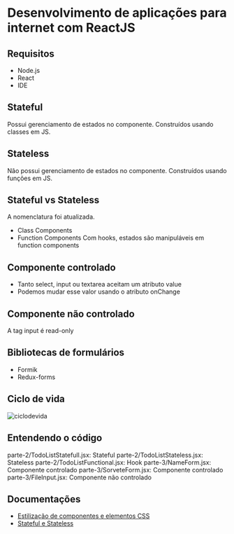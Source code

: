 # Desenvolvimento de aplicações para internet com ReactJS
## Requisitos
- Node.js 
- React
- IDE

## Stateful
Possui gerenciamento de estados no componente. Construídos usando classes em JS.

## Stateless 
Não possui gerenciamento de estados no componente. Construídos usando funções em JS.

## Stateful vs Stateless 
A nomenclatura foi atualizada.
- Class Components
- Function Components
Com hooks, estados são manipuláveis em function components

## Componente controlado
- Tanto select, input ou textarea aceitam um atributo value
- Podemos mudar esse valor usando o atributo onChange

## Componente não controlado
A tag input é read-only

## Bibliotecas de formulários
- Formik
- Redux-forms

## Ciclo de vida
![ciclodevida](https://user-images.githubusercontent.com/72028645/134172165-a434f09c-282c-4b5b-b3d6-052680a6f05f.png)

## Entendendo o código
parte-2/TodoListStatefull.jsx: Stateful 
parte-2/TodoListStateless.jsx: Stateless
parte-2/TodoListFunctional.jsx: Hook
parte-3/NameForm.jsx: Componente controlado
parte-3/SorveteForm.jsx: Componente controlado
parte-3/FileInput.jsx: Componente não controlado

## Documentações
- [Estilização de componentes e elementos CSS](https://www.w3schools.com/react/react_css.asp)
- [Stateful e Stateless](https://programmingwithmosh.com/javascript/stateful-stateless-components-react/)
